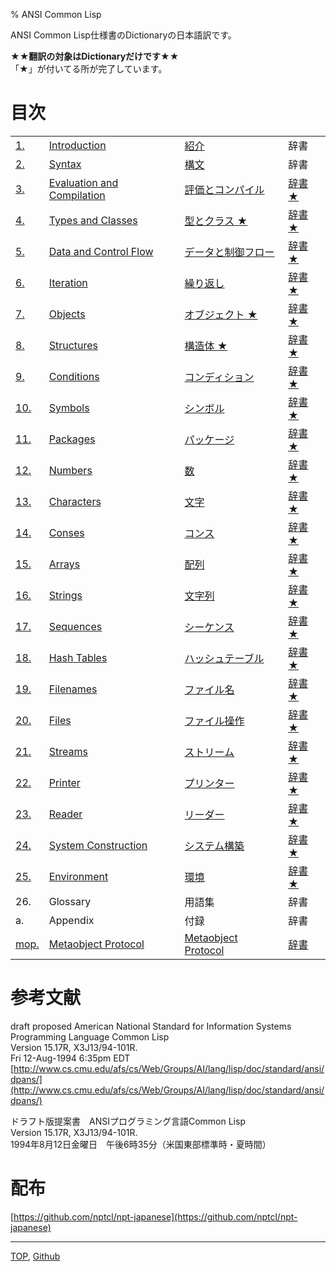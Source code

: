 % ANSI Common Lisp

ANSI Common Lisp仕様書のDictionaryの日本語訳です。

**★★翻訳の対象はDictionaryだけです★★**  
「★」が付いてる所が完了しています。

# 目次

|    |    |    |    |
|:---|:---|:---|:---|
|[1.](1.html)|[Introduction](1.html)|[紹介](1.html)|辞書|
|[2.](2.html)|[Syntax](2.html)|[構文](2.html)|辞書|
|[3.](3.html)|[Evaluation and Compilation](3.html)|[評価とコンパイル](3.html)|[辞書 ★](3.8.html)|
|[4.](4.html)|[Types and Classes](4.html)|[型とクラス ★](4.html)|[辞書 ★](4.4.html)|
|[5.](5.html)|[Data and Control Flow](5.html)|[データと制御フロー](5.html)|[辞書 ★](5.3.html)|
|[6.](6.html)|[Iteration](6.html)|[繰り返し](6.html)|[辞書 ★](6.2.html)|
|[7.](7.html)|[Objects](7.html)|[オブジェクト ★](7.html)|[辞書 ★](7.7.html)|
|[8.](8.html)|[Structures](8.html)|[構造体 ★](8.html)|[辞書 ★](8.1.html)|
|[9.](9.html)|[Conditions](9.html)|[コンディション](9.html)|[辞書 ★](9.2.html)|
|[10.](10.html)|[Symbols](10.html)|[シンボル](10.html)|[辞書 ★](10.2.html)|
|[11.](11.html)|[Packages](11.html)|[パッケージ](11.html)|[辞書 ★](11.2.html)|
|[12.](12.html)|[Numbers](12.html)|[数](12.html)|[辞書 ★](12.2.html)|
|[13.](13.html)|[Characters](13.html)|[文字](13.html)|[辞書 ★](13.2.html)|
|[14.](14.html)|[Conses](14.html)|[コンス](14.html)|[辞書 ★](14.2.html)|
|[15.](15.html)|[Arrays](15.html)|[配列](15.html)|[辞書 ★](15.2.html)|
|[16.](16.html)|[Strings](16.html)|[文字列](16.html)|[辞書 ★](16.2.html)|
|[17.](17.html)|[Sequences](17.html)|[シーケンス](17.html)|[辞書 ★](17.3.html)|
|[18.](18.html)|[Hash Tables](18.html)|[ハッシュテーブル](18.html)|[辞書 ★](18.2.html)|
|[19.](19.html)|[Filenames](19.html)|[ファイル名](19.html)|[辞書 ★](19.4.html)|
|[20.](20.html)|[Files](20.html)|[ファイル操作](20.html)|[辞書 ★](20.2.html)|
|[21.](21.html)|[Streams](21.html)|[ストリーム](21.html)|[辞書 ★](21.2.html)|
|[22.](22.html)|[Printer](22.html)|[プリンター](22.html)|[辞書 ★](22.4.html)|
|[23.](23.html)|[Reader](23.html)|[リーダー](23.html)|[辞書 ★](23.2.html)|
|[24.](24.html)|[System Construction](24.html)|[システム構築](24.html)|[辞書 ★](24.2.html)|
|[25.](25.html)|[Environment](25.html)|[環境](25.html)|[辞書 ★](25.2.html)|
|26.|Glossary|用語集|辞書|
|a.|Appendix|付録|辞書|
|[mop.](mop.html)|[Metaobject Protocol](mop.html)|[Metaobject Protocol](mop.html)|[辞書](mop.6.html)|

# 参考文献

draft proposed American National Standard for Information Systems  
Programming Language Common Lisp  
Version 15.17R, X3J13/94-101R.  
Fri 12-Aug-1994 6:35pm EDT  
[http://www.cs.cmu.edu/afs/cs/Web/Groups/AI/lang/lisp/doc/standard/ansi/dpans/](http://www.cs.cmu.edu/afs/cs/Web/Groups/AI/lang/lisp/doc/standard/ansi/dpans/)

ドラフト版提案書　ANSIプログラミング言語Common Lisp  
Version 15.17R, X3J13/94-101R.  
1994年8月12日金曜日　午後6時35分（米国東部標準時・夏時間）

# 配布

[https://github.com/nptcl/npt-japanese](https://github.com/nptcl/npt-japanese)


---
[TOP](index.html),  [Github](https://github.com/nptcl/npt-japanese)

